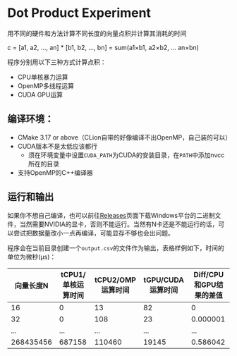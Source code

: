 # Dot Product Experiment

用不同的硬件和方法计算不同长度的向量点积并计算其消耗的时间

c = [a1, a2, ..., an] * [b1, b2, ..., bn] = sum(a1×b1, a2×b2, ... an×bn)

程序分别用以下三种方式计算点积：
+ CPU单核暴力运算
+ OpenMP多线程运算
+ CUDA GPU运算

## 编译环境：

+ CMake 3.17 or above（CLion自带的好像编译不出OpenMP，自己装的可以）
+ CUDA版本不是太低应该都行
    + 须在环境变量中设置`CUDA_PATH`为CUDA的安装目录，在`PATH`中添加nvcc所在的目录
+ 支持OpenMP的C++编译器

## 运行和输出

如果你不想自己编译，也可以前往[Releases](https://github.com/lonelyion/dot_product_experiment/releases)页面下载Windows平台的二进制文件，当然需要NVIDIA的显卡，否则不能运行。当然有N卡还是不能运行的话，可以尝试把数据量改小一点再编译，可能显存不够也会出问题。

程序会在当前目录创建一个`output.csv`的文件作为输出，表格样例如下，时间的单位为微秒(μs)：

| 向量长度N | tCPU1/单核运算时间 | tCPU2/OMP运算时间 | tGPU/CUDA运算时间 | Diff/CPU和GPU结果的差值 |
|  ----  | ----  |  ----  | ----  | ----  |
|16|0|13|82|0|
|32|0|108|23|0.000001|
|...|...|...|...|...|
|268435456|687158|110460|19145|0.586042|
